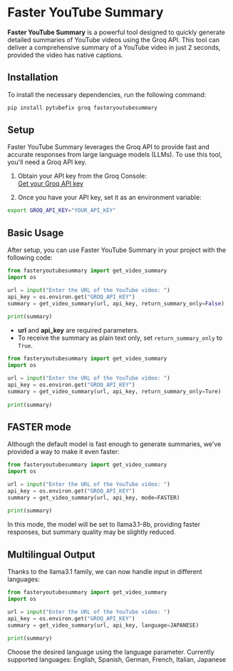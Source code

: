 # Faster YouTube Summary

**Faster YouTube Summary** is a powerful tool designed to quickly generate detailed summaries of YouTube videos using the Groq API. This tool can deliver a comprehensive summary of a YouTube video in just 2 seconds, provided the video has native captions.

## Installation

To install the necessary dependencies, run the following command:

```bash
pip install pytubefix groq fasteryoutubesummary
```

## Setup

Faster YouTube Summary leverages the Groq API to provide fast and accurate responses from large language models (LLMs). To use this tool, you'll need a Groq API key.

1. Obtain your API key from the Groq Console:  
   [Get your Groq API key](https://console.groq.com/keys)

2. Once you have your API key, set it as an environment variable:

```bash
export GROQ_API_KEY="YOUR_API_KEY"
```

## Basic Usage

After setup, you can use Faster YouTube Summary in your project with the following code:

```python
from fasteryoutubesummary import get_video_summary
import os  

url = input("Enter the URL of the YouTube video: ")
api_key = os.environ.get("GROQ_API_KEY")
summary = get_video_summary(url, api_key, return_summary_only=False)
  
print(summary)
```

- **url** and **api_key** are required parameters.
- To receive the summary as plain text only, set `return_summary_only` to `True`.

```python
from fasteryoutubesummary import get_video_summary
import os  

url = input("Enter the URL of the YouTube video: ")
api_key = os.environ.get("GROQ_API_KEY")
summary = get_video_summary(url, api_key, return_summary_only=Ture)
  
print(summary)
```

## FASTER mode

Although the default model is fast enough to generate summaries, we've provided a way to make it even faster:

```python
from fasteryoutubesummary import get_video_summary
import os  

url = input("Enter the URL of the YouTube video: ")
api_key = os.environ.get("GROQ_API_KEY")
summary = get_video_summary(url, api_key, mode=FASTER)
  
print(summary)
```

In this mode, the model will be set to llama3.1-8b, providing faster responses, but summary quality may be slightly reduced.

## Multilingual Output

Thanks to the llama3.1 family, we can now handle input in different languages:

```python
from fasteryoutubesummary import get_video_summary
import os  

url = input("Enter the URL of the YouTube video: ")
api_key = os.environ.get("GROQ_API_KEY")
summary = get_video_summary(url, api_key, language=JAPANESE)
  
print(summary)
```

Choose the desired language using the language parameter.
Currently supported languages: English, Spanish, German, French, Italian, Japanese